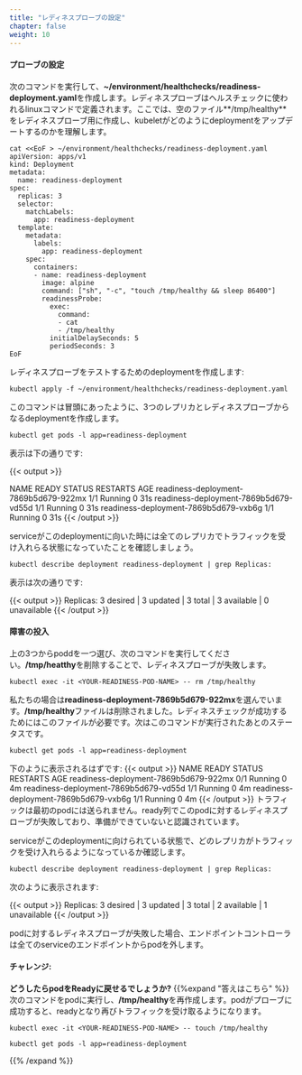 ```yaml
---
title: "レディネスプローブの設定"
chapter: false
weight: 10
---
```


<!--
#### Configure the Probe
-->
#### プローブの設定

<!--
Run the following code block to populate **~/environment/healthchecks/readiness-deployment.yaml**. The readinessProbe definition explains how a linux command can be configured as healthcheck. We create an empty file **/tmp/healthy** to configure readiness probe and use the same to understand how kubelet helps to update a deployment with only healthy pods. 
-->
次のコマンドを実行して、**~/environment/healthchecks/readiness-deployment.yaml**を作成します。レディネスプローブはヘルスチェックに使われるlinuxコマンドで定義されます。ここでは、空のファイル**/tmp/healthy**をレディネスプローブ用に作成し、kubeletがどのようにdeploymentをアップデートするのかを理解します。

```
cat <<EoF > ~/environment/healthchecks/readiness-deployment.yaml
apiVersion: apps/v1
kind: Deployment
metadata:
  name: readiness-deployment
spec:
  replicas: 3
  selector:
    matchLabels:
      app: readiness-deployment
  template:
    metadata:
      labels:
        app: readiness-deployment
    spec:
      containers:
      - name: readiness-deployment
        image: alpine
        command: ["sh", "-c", "touch /tmp/healthy && sleep 86400"]
        readinessProbe:
          exec:
            command:
            - cat
            - /tmp/healthy
          initialDelaySeconds: 5
          periodSeconds: 3
EoF
```

<!--
We will now create a deployment to test readiness probe:
-->
レディネスプローブをテストするためのdeploymentを作成します:

```
kubectl apply -f ~/environment/healthchecks/readiness-deployment.yaml
```

<!--
The above command creates a deployment with 3 replicas and readiness probe as described in the beginning.
-->
このコマンドは冒頭にあったように、3つのレプリカとレディネスプローブからなるdeploymentを作成します。

```
kubectl get pods -l app=readiness-deployment
```

<!--
The output looks similar to below:
-->
表示は下の通りです:

{{< output >}}

NAME                                    READY     STATUS    RESTARTS   AGE
readiness-deployment-7869b5d679-922mx   1/1       Running   0          31s
readiness-deployment-7869b5d679-vd55d   1/1       Running   0          31s
readiness-deployment-7869b5d679-vxb6g   1/1       Running   0          31s
{{< /output >}}

<!--
Let us also confirm that all the replicas are available to serve traffic when a service is pointed to this deployment.
-->
serviceがこのdeploymentに向いた時には全てのレプリカでトラフィックを受け入れらる状態になっていたことを確認しましょう。

```
kubectl describe deployment readiness-deployment | grep Replicas:
```

<!--
The output looks like below:
-->
表示は次の通りです:

{{< output >}}
Replicas:               3 desired | 3 updated | 3 total | 3 available | 0 unavailable
{{< /output >}}

<!--
#### Introduce a Failure
Pick one of the pods from above 3 and issue a command as below to delete the **/tmp/healthy** file which makes the readiness probe fail.
-->
#### 障害の投入
上の3つからpoddを一つ選び、次のコマンドを実行してください。**/tmp/heatthy**を削除することで、レディネスプローブが失敗します。

```
kubectl exec -it <YOUR-READINESS-POD-NAME> -- rm /tmp/healthy
```

<!--
**readiness-deployment-7869b5d679-922mx** was picked in our example cluster. The **/tmp/healthy** file was deleted. This file must be present for the readiness check to pass. Below is the status after issuing the command.
-->
私たちの場合は**readiness-deployment-7869b5d679-922mx**を選んでいます。**/tmp/healthy**ファイルは削除されました。レディネスチェックが成功するためにはこのファイルが必要です。次はこのコマンドが実行されたあとのステータスです。

```
kubectl get pods -l app=readiness-deployment
```

<!--
The output looks similar to below:
{{< output >}}
NAME                                    READY     STATUS    RESTARTS   AGE
readiness-deployment-7869b5d679-922mx   0/1       Running   0          4m
readiness-deployment-7869b5d679-vd55d   1/1       Running   0          4m
readiness-deployment-7869b5d679-vxb6g   1/1       Running   0          4m
{{< /output >}}
Traffic will not be routed to the first pod in the above deployment. The ready column confirms that the readiness probe for this pod did not pass and hence was marked as not ready. 
-->
下のように表示されるはずです:
{{< output >}}
NAME                                    READY     STATUS    RESTARTS   AGE
readiness-deployment-7869b5d679-922mx   0/1       Running   0          4m
readiness-deployment-7869b5d679-vd55d   1/1       Running   0          4m
readiness-deployment-7869b5d679-vxb6g   1/1       Running   0          4m
{{< /output >}}
トラフィックは最初のpodには送られません。ready列でこのpodに対するレディネスプローブが失敗しており、準備ができていないと認識されています。 

<!--
We will now check for the replicas that are available to serve traffic when a service is pointed to this deployment.
-->
serviceがこのdeploymentに向けられている状態で、どのレプリカがトラフィックを受け入れらるようになっているか確認します。

```
kubectl describe deployment readiness-deployment | grep Replicas:
```

<!--
The output looks like below:
-->
次のように表示されます:

{{< output >}}
Replicas:               3 desired | 3 updated | 3 total | 2 available | 1 unavailable
{{< /output >}}

<!--
When the readiness probe for a pod fails, the endpoints controller removes the pod from list of endpoints of all services that match the pod.
-->
podに対するレディネスプローブが失敗した場合、エンドポイントコントローラは全てのserviceのエンドポイントからpodを外します。

<!--
#### Challenge: 
**How would you restore the pod to Ready status?**
{{%expand "Expand here to see the solution" %}}
Run the below command with the name of the pod to recreate the **/tmp/healthy** file. Once the pod passes the probe, it gets marked as ready and will begin to receive traffic again.
-->
#### チャレンジ: 
**どうしたらpodをReadyに戻せるでしょうか?**
{{%expand "答えはこちら" %}}
次のコマンドをpodに実行し、**/tmp/healthy**を再作成します。podがプローブに成功すると、readyとなり再びトラフィックを受け取るようになります。

```
kubectl exec -it <YOUR-READINESS-POD-NAME> -- touch /tmp/healthy
```
```
kubectl get pods -l app=readiness-deployment
```
{{% /expand %}}
